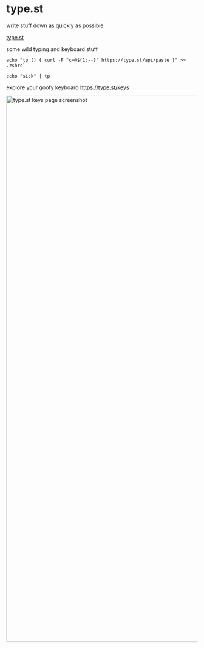 # type.st

write stuff down as quickly as possible

[type.st](type.st)

some wild typing and keyboard stuff

```
echo "tp () { curl -F "c=@${1:--}" https://type.st/api/paste }" >> .zshrc`

echo "sick" | tp
```

explore your goofy keyboard
https://type.st/keys

<img width="1440" alt="type.st keys page screenshot" src="https://github.com/actuallydan/type.st/assets/16323009/5842d577-17b9-46fb-ba62-cf667ce59dd1">
